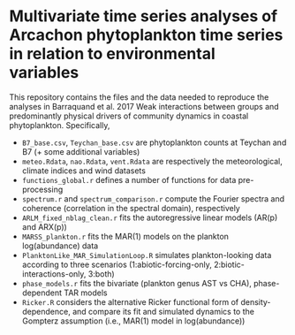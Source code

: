 # Multivariate time series analyses of Arcachon phytoplankton time series in relation to environmental variables
This repository contains the files and the data needed to reproduce the analyses in Barraquand et al. 2017 Weak interactions between groups and predominantly physical drivers of community dynamics in coastal phytoplankton. Specifically, 

* `B7_base.csv`, `Teychan_base.csv` are phytoplankton counts at Teychan and B7 (+ some additional variables)
* `meteo.Rdata`, `nao.Rdata`, `vent.Rdata` are respectively the meteorological, climate indices and wind datasets
* `functions_global.r` defines a number of functions for data pre-processing
* `spectrum.r` and `spectrum_comparison.r` compute the Fourier spectra and coherence (correlation in the spectral domain), respectively
* `ARLM_fixed_nblag_clean.r` fits the autoregressive linear models (AR(p) and ARX(p))
* `MARSS_plankton.r` fits the MAR(1) models on the plankton log(abundance) data
* `PlanktonLike_MAR_SimulationLoop.R` simulates plankton-looking data according to three scenarios (1:abiotic-forcing-only, 2:biotic-interactions-only, 3:both)
* `phase_models.r` fits the bivariate (plankton genus AST vs CHA), phase-dependent TAR models
* `Ricker.R` considers the alternative Ricker functional form of density-dependence, and compare its fit and simulated dynamics to the Gompterz assumption (i.e., MAR(1) model in log(abundance)) 
